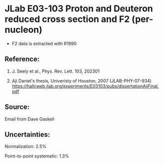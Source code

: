 # JLab E03-103 Proton and Deuteron reduced cross section and F2 (per-nucleon)
* F2 data is extracted with R1990

## Reference: 
1. J. Seely et al., Phys. Rev. Lett. 103, 202301

2. Aji Daniel's thesis, Univeristy of Houston, 2007 
(JLAB-PHY-07-934)
https://hallcweb.jlab.org/experiments/E03103/pubs/dissertationAjiFinal.pdf

## Source: 
Email from Dave Gaskell


## Uncertainties:

Normalization: 2.5%

Point-to-point systematic: 1.3%